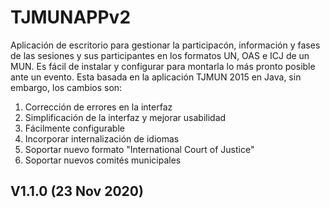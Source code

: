 # TJMUNAPPv2
Aplicación de escritorio para gestionar la participacón, información y fases
de las sesiones y sus participantes en los formatos UN, OAS e ICJ de un MUN.
Es fácil de instalar y configurar para montarla lo más pronto posible ante 
un evento.
Esta basada en la aplicación TJMUN 2015 en Java, sin embargo, los cambios son:
1. Corrección de errores en la interfaz
2. Simplificación de la interfaz y mejorar usabilidad
3. Fácilmente configurable
4. Incorporar internalización de idiomas
5. Soportar nuevo formato "International Court of Justice"
6. Soportar nuevos comités municipales

## V1.1.0 (23 Nov 2020)
